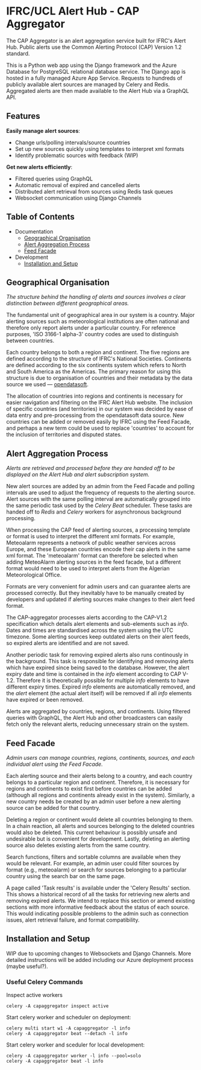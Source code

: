 # IFRC/UCL Alert Hub - CAP Aggregator

The CAP Aggregator is an alert aggregation service built for IFRC's Alert Hub. Public alerts use the Common Alerting Protocol (CAP) Version 1.2 standard.

This is a Python web app using the Django framework and the Azure Database for PostgreSQL relational database service. The Django app is hosted in a fully managed Azure App Service. Requests to hundreds of publicly available alert sources are managed by Celery and Redis. Aggregated alerts are then made available to the Alert Hub via a GraphQL API.

## Features

**Easily manage alert sources**:
- Change urls/polling intervals/source countries
- Set up new sources quickly using templates to interpret xml formats
- Identify problematic sources with feedback (WIP)

**Get new alerts efficiently**:
- Filtered queries using GraphQL
- Automatic removal of expired and cancelled alerts
- Distributed alert retrieval from sources using Redis task queues
- Websocket communication using Django Channels

## Table of Contents
* Documentation
    * <a href="#geographical-organisation">Geographical Organisation</a>
    * <a href="#alert-aggregation-process">Alert Aggregation Process</a>
    * <a href="#feed-facade">Feed Facade</a>
* Development
    * <a href="#installation-and-setup">Installation and Setup</a>

## Geographical Organisation
*The structure behind the handling of alerts and sources involves a clear distinction between different geographical areas.*

The fundamental unit of geographical area in our system is a country. Major alerting sources such as meteorological institutions are often national and therefore only report alerts under a particular country. For reference purposes, 'ISO 3166-1 alpha-3' country codes are used to distinguish between countries.

Each country belongs to both a region and continent. The five regions are defined according to the structure of IFRC's National Societies. Continents are defined according to the six continents system which refers to North and South America as the Americas. The primary reason for using this structure is due to organisation of countries and their metadata by the data source we used — [opendatasoft](https://public.opendatasoft.com/explore/dataset/world-administrative-boundaries/table/).

The allocation of countries into regions and continents is necessary for easier navigation and filtering on the IFRC Alert Hub website. The inclusion of specific countries (and territories) in our system was decided by ease of data entry and pre-processing from the opendatasoft data source. New countries can be added or removed easily by IFRC using the Feed Facade, and perhaps a new term could be used to replace 'countries' to account for the inclusion of territories and disputed states.

## Alert Aggregation Process
*Alerts are retrieved and processed before they are handed off to be displayed on the Alert Hub and alert subscription system.*

New alert sources are added by an admin from the Feed Facade and polling intervals are used to adjust the frequency of requests to the alerting source. Alert sources with the same polling interval are automatically grouped into the same periodic task used by the *Celery Beat* scheduler. These tasks are handed off to *Redis* and *Celery* workers for asynchronous background processing.

When processing the CAP feed of alerting sources, a processing template or format is used to interpret the different xml formats. For example, Meteoalarm represents a network of public weather services across Europe, and these European countries encode their cap alerts in the same xml format. The 'meteoalarm' format can therefore be selected when adding MeteoAlarm alerting sources in the feed facade, but a different format would need to be used to interpret alerts from the Algerian Meteorological Office.

Formats are very convenient for admin users and can guarantee alerts are processed correctly. But they inevitably have to be manually created by developers and updated if alerting sources make changes to their alert feed format.

The CAP-aggregator processes alerts according to the CAP-V1.2 specification which details alert elements and sub-elements such as *info*. Dates and times are standardised across the system using the UTC timezone. Some alerting sources keep outdated alerts on their alert feeds, so expired alerts are identified and are not saved.

Another periodic task for removing expired alerts also runs continously in the background. This task is responsible for identifying and removing alerts which have expired since being saved to the database. However, the alert expiry date and time is contained in the *info* element according to CAP V-1.2. Therefore it is theoretically possible for multiple *info* elements to have different expiry times. Expired *info* elements are automatically removed, and the *alert* element (the actual alert itself) will be removed if all *info* elements have expired or been removed.

Alerts are aggregated by countries, regions, and continents. Using filtered queries with GraphQL, the Alert Hub and other broadcasters can easily fetch only the relevant alerts, reducing unnecessary strain on the system.

## Feed Facade
*Admin users can manage countries, regions, continents, sources, and each individual alert using the Feed Facade.*

Each alerting source and their alerts belong to a country, and each country belongs to a particular region and continent. Therefore, it is necessary for regions and continents to exist first before countries can be added (although all regions and continents already exist in the system). Similarly, a new country needs be created by an admin user before a new alerting source can be added for that country.

Deleting a region or continent would delete all countries belonging to them. In a chain reaction, all alerts and sources belonging to the deleted countries would also be deleted. This current behaviour is possibly unsafe and undesirable but is convenient for development. Lastly, deleting an alerting source also deletes existing alerts from the same country.

Search functions, filters and sortable columns are available when they would be relevant. For example, an admin user could filter sources by format (e.g., meteoalarm) or search for sources belonging to a particular country using the search bar on the same page.

A page called 'Task results' is available under the 'Celery Results' section. This shows a historical record of all the tasks for retrieving new alerts and removing expired alerts. We intend to replace this section or amend existing sections with more informative feedback about the status of each source. This would indicating possible problems to the admin such as connection issues, alert retrieval failure, and format compatibility.

## Installation and Setup

WIP due to upcoming changes to Websockets and Django Channels. More detailed instructions will be added including our Azure deployment process (maybe useful?).

### Useful Celery Commands

Inspect active workers
```
celery -A capaggregator inspect active
```

Start celery worker and scheduler on deployment:
```
celery multi start w1 -A capaggregator -l info
celery -A capaggregator beat --detach -l info
```

Start celery worker and sceduler for local development:
```
celery -A capaggregator worker -l info --pool=solo
celery -A capaggregator beat -l info
```
